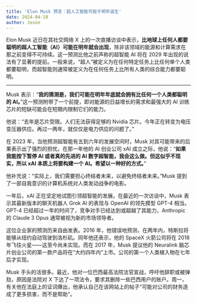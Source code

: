 ```yaml
---
title: 'Elon Musk 预言：超人工智能可能于明年诞生'
date: 2024-04-10
author: Jeson
---
```


Elon Musk 近日在其社交网络 X 上的一次直播访谈中表示，**比地球上任何人都要聪明的超人工智能（AI）可能在明年就会出现**，除非该领域的能源和计算需求在那之前变得不可持续。这一预测比他之前声称的超智能 AI 将在 2029 年出现的说法有了显著的提前。一般来说，“超人”被定义为在任何特定任务上比任何单个人类都要聪明，而超智能则通常被定义为在任何任务上比所有人类的综合能力都要聪明。

---

Musk 表示：“**我的猜测是，我们可能在明年年底就会拥有比任何一个人类都聪明的 AI。**”这一预测附带了一个前提，即对能源的日益增长的需求和最强大的 AI 训练芯片的短缺可能会在短期内限制它们的能力。

他说：“去年是芯片受限。人们无法获得足够的 Nvidia 芯片。今年正在转变为电压变压器供应。再过一两年，就仅仅是电力供应的问题了。”

在 2023 年，当他预测超智能有五到六年的发展空间时，Musk 对其可能带来的后果表示出了强烈的担忧。在那一年他的 AI 创业公司 xAI 成立之际，他说：“**如果我能按下暂停 AI 或者真的先进的 AI 数字超智能，我会这么做。但这似乎不现实，所以 xAI 本质上将要构建一个 AI。希望以一种好的方式。**”

他补充说：“实际上，我们需要担心终结者未来，以避免终结者未来。”Musk 提到了一部自我意识的计算机系统对人类发动战争的电影。

一年后，xAI 正在坚定地试图引领超智能的发展。在最近的一次访谈中，Musk 表示其最新版本的聊天机器人 Grok AI 的表现与 OpenAI 的领先模型 GPT-4 相当。GPT-4 已经超过一年的时间了，竞争对手已经达到或超越了其能力，Anthropic 的 Claude 3 Opus 通常被视为新的市场领导者。

这位企业家的预测历来自由发表。2016 年，他错误地预测，在两年内，特斯拉将能够从纽约自动驾驶到洛杉矶。同年他还表示，他的 SpaceX 火箭公司将在 2018 年飞往火星——这至今尚未实现。而在 2017 年，Musk 提议他的 Neuralink 脑芯片创业公司的第一款产品将在“大约四年内”上市。公司的第一个人类植入物在七年后才实现。

Musk 手头的活很多。最近，他对一位巴西最高法院法官宣战，呼吁他辞职或被弹劾，原因是法院对 X 下达了一项法令，要求其删除一些巴西用户的账户。周一，有关他在法庭上的证词爆出，他承认自己在该网站上的帖子“可能对公司的财务造成了更多损害，而不是帮助”。

